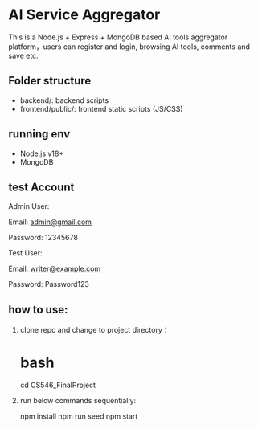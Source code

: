 # AI Service Aggregator

This is a Node.js + Express + MongoDB based AI tools aggregator platform，users can register and login, browsing AI tools, comments and save etc.

## Folder structure

- backend/: backend scripts
- frontend/public/: frontend static scripts (JS/CSS)

## running env

- Node.js v18+
- MongoDB


## test Account 

Admin User:

Email: admin@gmail.com

Password: 12345678

Test User:

Email: writer@example.com

Password: Password123

## how to use:

1. clone repo and change to project directory：

   # bash
   cd CS546_FinalProject

2. run below commands sequentially:

   npm install
   npm run seed
   npm start

